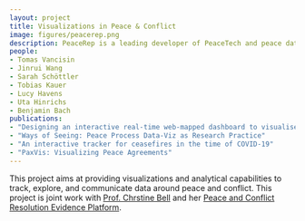 ```yaml
---
layout: project
title: Visualizations in Peace & Conflict
image: figures/peacerep.png
description: PeaceRep is a leading developer of PeaceTech and peace data. Our innovative datasets,tools, and visualisations support adaptive management of peace and transition processes.
people:
- Tomas Vancisin
- Jinrui Wang
- Sarah Schöttler
- Tobias Kauer
- Lucy Havens
- Uta Hinrichs
- Benjamin Bach
publications:
- "Designing an interactive real-time web-mapped dashboard to visualise conflict ceasefires data over COVID-19 infection rates: Facilities and the way ahead"
- "Ways of Seeing: Peace Process Data-Viz as Research Practice"
- "An interactive tracker for ceasefires in the time of COVID-19"
- "PaxVis: Visualizing Peace Agreements"
---
```


This project aims at providing visualizations and analytical capabilities to track, explore, and communicate data around peace and conflict. This project is joint work with [Prof. Chrstine Bell](https://www.law.ed.ac.uk/people/professor-christine-bell) and her [Peace and Conflict Resolution Evidence Platform](https://www.peacerep.org/).